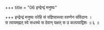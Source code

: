 +++
title = "06 इन्द्रेन्द्रं मनुष्यः"

+++
इन्द्रेन्द्रं मनुष्यः परेहि सं यज्ञियास्त्वा वरुणेन संविदानः ।  
स त्वायमह्नत् स्वे सधस्थे स देवान् यक्षत् स उ कल्पयाद्विशः ॥ ६ ॥